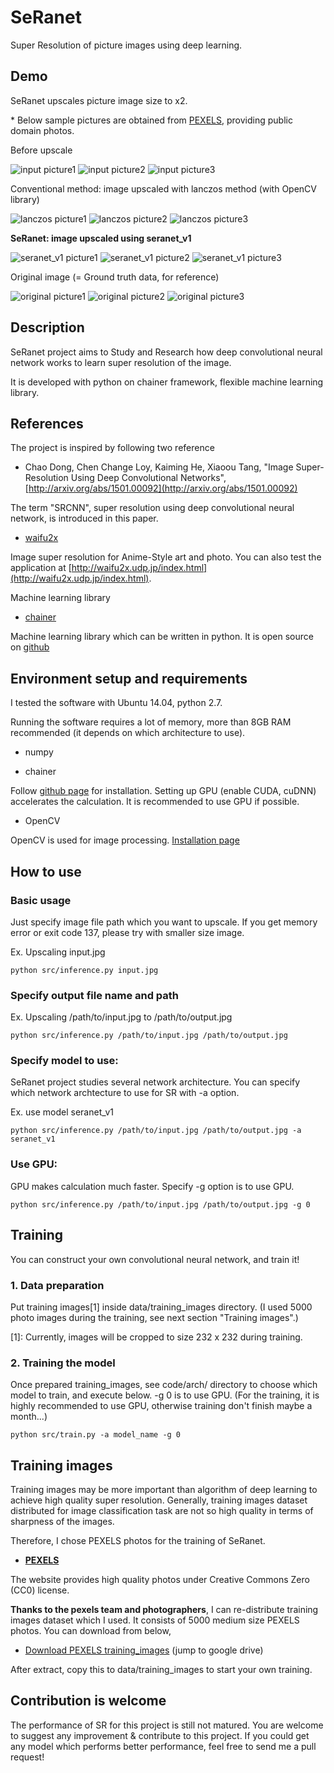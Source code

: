 # SeRanet
Super Resolution of picture images using deep learning.


## Demo
SeRanet upscales picture image size to x2.

\* Below sample pictures are obtained from [PEXELS](https://www.pexels.com/), providing public domain photos.

Before upscale

![input picture1](https://raw.githubusercontent.com/corochann/SeRanet/master/assets/compare/3/photo3_xinput.jpg)
![input picture2](https://raw.githubusercontent.com/corochann/SeRanet/master/assets/compare/4/photo4_xinput.jpg)
![input picture3](https://raw.githubusercontent.com/corochann/SeRanet/master/assets/compare/1/photo1_xinput.jpg)

Conventional method: image upscaled with lanczos method (with OpenCV library)

![lanczos picture1](https://raw.githubusercontent.com/corochann/SeRanet/master/assets/compare/3/lanczos.jpg)
![lanczos picture2](https://raw.githubusercontent.com/corochann/SeRanet/master/assets/compare/4/lanczos.jpg)
![lanczos picture3](https://raw.githubusercontent.com/corochann/SeRanet/master/assets/compare/1/lanczos.jpg)

**SeRanet: image upscaled using seranet_v1**

![seranet_v1 picture1](https://raw.githubusercontent.com/corochann/SeRanet/master/assets/compare/3/seranet_v1.jpg)
![seranet_v1 picture2](https://raw.githubusercontent.com/corochann/SeRanet/master/assets/compare/4/seranet_v1.jpg)
![seranet_v1 picture3](https://raw.githubusercontent.com/corochann/SeRanet/master/assets/compare/1/seranet_v1.jpg)

Original image (= Ground truth data, for reference)

![original picture1](https://raw.githubusercontent.com/corochann/SeRanet/master/assets/compare/3/photo3_original.jpg)
![original picture2](https://raw.githubusercontent.com/corochann/SeRanet/master/assets/compare/4/photo4_original.jpg)
![original picture3](https://raw.githubusercontent.com/corochann/SeRanet/master/assets/compare/1/photo1_original.jpg)

## Description

SeRanet project aims to Study and Research how deep convolutional neural network works
to learn super resolution of the image.

It is developed with python on chainer framework, flexible machine learning library.

## References
The project is inspired by following two reference

 - Chao Dong, Chen Change Loy, Kaiming He, Xiaoou Tang, "Image Super-Resolution Using Deep Convolutional Networks",
 [http://arxiv.org/abs/1501.00092](http://arxiv.org/abs/1501.00092)

 The term "SRCNN", super resolution using deep convolutional neural network, is introduced in this paper.

 - [waifu2x](https://github.com/nagadomi/waifu2x)

 Image super resolution for Anime-Style art and photo.
 You can also test the application at [http://waifu2x.udp.jp/index.html](http://waifu2x.udp.jp/index.html).

Machine learning library
 - [chainer](http://chainer.org/)

 Machine learning library which can be written in python.
 It is open source on [github](https://github.com/pfnet/chainer)

## Environment setup and requirements
I tested the software with Ubuntu 14.04, python 2.7.

Running the software requires a lot of memory, more than 8GB RAM recommended (it depends on which architecture to use).

- numpy

- chainer

Follow [github page](https://github.com/pfnet/chainer) for installation.
Setting up GPU (enable CUDA, cuDNN) accelerates the calculation. It is recommended to use GPU if possible.

- OpenCV

OpenCV is used for image processing.
[Installation page](http://docs.opencv.org/2.4/doc/tutorials/introduction/linux_install/linux_install.html)


## How to use

### Basic usage
Just specify image file path which you want to upscale.
If you get memory error or exit code 137, please try with smaller size image.

Ex. Upscaling input.jpg
```
python src/inference.py input.jpg
```

### Specify output file name and path
Ex. Upscaling /path/to/input.jpg to /path/to/output.jpg
```
python src/inference.py /path/to/input.jpg /path/to/output.jpg
```

### Specify model to use:
SeRanet project studies several network architecture.
You can specify which network archtecture to use for SR with -a option.

Ex. use model seranet_v1
```
python src/inference.py /path/to/input.jpg /path/to/output.jpg -a seranet_v1
```

### Use GPU:
GPU makes calculation much faster.
Specify -g option is to use GPU.

```
python src/inference.py /path/to/input.jpg /path/to/output.jpg -g 0
```



## Training

You can construct your own convolutional neural network, and train it!

###  1. Data preparation
Put training images[1] inside data/training_images directory.
(I used 5000 photo images during the training, see next section "Training images".)

[1]: Currently, images will be cropped to size 232 x 232 during training.

<!---
###  2. Construct your model/arch (convolutional neural network, etc)
(Skip this procedure if you want to train existing model)
You can create your own arch in code/arch/ directory.
Please refer other arch implementations to design your own neural network.

###  3. Training the model
Once prepared training_images and model to be trained, you can train your model by
```
python src/train.py -a model_name
```
-->

###  2. Training the model
Once prepared training_images, see code/arch/ directory to choose which model to train, and execute below.
-g 0 is to use GPU.
(For the training, it is highly recommended to use GPU, otherwise training don't finish maybe a month...)
```
python src/train.py -a model_name -g 0
```


##  Training images

Training images may be more important than algorithm of deep learning to achieve high quality super resolution.
Generally, training images dataset distributed for image classification task are not so high quality
in terms of sharpness of the images.

Therefore, I chose PEXELS photos for the training of SeRanet.

 - **[PEXELS](https://www.pexels.com/)**

 The website provides high quality photos under Creative Commons Zero (CC0) license.

**Thanks to the pexels team and photographers**, I can re-distribute training images dataset which I used.
It consists of 5000 medium size PEXELS photos.
You can download from below,

 - [Download PEXELS training_images](https://drive.google.com/file/d/0B_Pc4k6lTsY2b1VGLUlyTGJGS1U/view?usp=sharing)
 (jump to google drive)

After extract, copy this to data/training_images to start your own training.

## Contribution is welcome

The performance of SR for this project is still not matured.
You are welcome to suggest any improvement & contribute to this project.
If you could get any model which performs better performance, feel free to send me a pull request!


